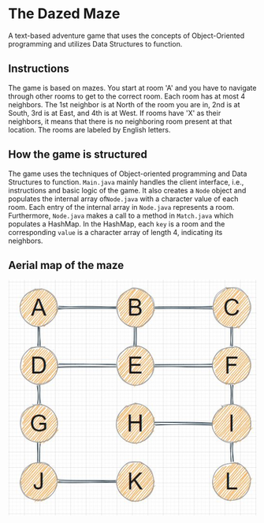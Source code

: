 # The Dazed Maze

A text-based adventure game that uses the concepts of Object-Oriented programming and utilizes Data Structures to function. 

## Instructions

The game is based on mazes. You start at room 'A' and you have to navigate through other rooms to get to the correct room. Each room has at most 4 neighbors. The 1st neighbor is at North of the room you are in, 2nd is at South, 3rd is at East, and 4th is at West. If rooms have 'X' as their neighbors, it means that there is no neighboring room present at that location. The rooms are labeled by English letters.

## How the game is structured

The game uses the techniques of Object-oriented programming and Data Structures to function. ```Main.java``` mainly handles the client interface, i.e., instructions and basic logic of the game. It also creates a ```Node``` object and populates the internal array of```Node.java``` with a character value of each room. Each entry of the internal array in ```Node.java``` represents a room. Furthermore, ```Node.java``` makes a call to a method in ```Match.java``` which populates a HashMap. In the HashMap, each ```key``` is a room and the corresponding ```value``` is a character array of length 4, indicating its neighbors.

## Aerial map of the maze
![alt text](/aerial_map.JPG)
